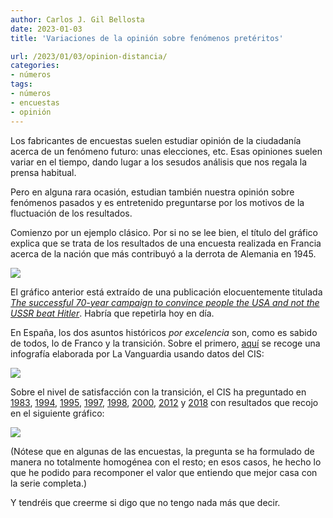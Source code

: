 ```yaml
---
author: Carlos J. Gil Bellosta
date: 2023-01-03
title: 'Variaciones de la opinión sobre fenómenos pretéritos'

url: /2023/01/03/opinion-distancia/
categories:
- números
tags:
- números
- encuestas
- opinión
---
```


Los fabricantes de encuestas suelen estudiar opinión de la ciudadanía acerca de un fenómeno futuro: unas elecciones, etc. Esas opiniones suelen variar en el tiempo, dando lugar a los sesudos análisis que nos regala la prensa habitual.

Pero en alguna rara ocasión, estudian también nuestra opinión sobre fenómenos pasados y es entretenido preguntarse por los motivos de la fluctuación de los resultados.

Comienzo por un ejemplo clásico. Por si no se lee bien, el título del gráfico explica que se trata de los resultados de una encuesta realizada en Francia acerca de la nación que más contribuyó a la derrota de Alemania en 1945.

![](/wp-uploads/2023/sondage-nation-contribue-defaite-nazis_medium.jpg#center)

El gráfico anterior está extraído de una publicación elocuentemente titulada
[_The successful 70-year campaign to convince people the USA and not the USSR beat Hitler_](https://www.vox.com/2014/6/16/5814270/the-successful-70-year-campaign-to-convince-people-the-usa-and-not).
Habría que repetirla hoy en día.

En España, los dos asuntos históricos _por excelencia_ son, como es sabido de todos, lo de Franco y la transición. Sobre el primero,
[aquí](https://xaviercasals.wordpress.com/2015/12/18/que-queda-de-franco-casi-un-20-de-espanoles-conviviria-con-un-regimen-autoritario/)
se recoge una infografía elaborada por La Vanguardia usando datos del CIS:

![](/wp-uploads/2023/encuesta-opinion-regimen-franco.png#center)

Sobre el nivel de satisfacción con la transición, el CIS ha preguntado en
[1983](https://www.cis.es/cis/opencm/ES/1_encuestas/estudios/ver.jsp?estudio=352&amp;cuestionario=409&amp;muestra=2246),
[1994](https://www.cis.es/cis/opencm/ES/1_encuestas/estudios/ver.jsp?estudio=1076),
[1995](https://www.cis.es/cis/opencm/ES/1_encuestas/estudios/ver.jsp?estudio=1191),
[1997](https://www.cis.es/cis/opencm/ES/1_encuestas/estudios/ver.jsp?estudio=1241),
[1998](https://www.cis.es/cis/opencm/ES/1_encuestas/estudios/ver.jsp?estudio=1298),
[2000](https://www.cis.es/cis/opencm/ES/2_bancodatos/estudios/ver.jsp?estudio=1384),
[2012](https://www.cis.es/cis/opencm/ES/1_encuestas/estudios/ver.jsp?estudio=13204) y
[2018](https://www.cis.es/cis/opencm/ES/1_encuestas/estudios/ver.jsp?estudio=14424) con resultados que recojo en el siguiente gráfico:

![](/wp-uploads/2023/encuesta-opinion-transicion.png#center)

(Nótese que en algunas de las encuestas, la pregunta se ha formulado de manera no totalmente homogénea con el resto; en esos casos, he hecho lo que he podido para recomponer el valor que entiendo que mejor casa con la serie completa.)

Y tendréis que creerme si digo que no tengo nada más que decir.